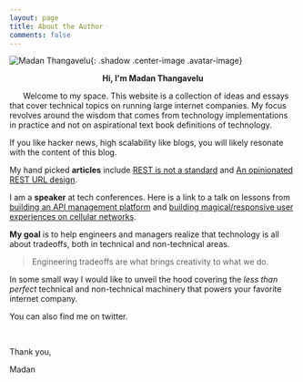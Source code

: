```yaml
---
layout: page
title: About the Author
comments: false
---
```


![Madan Thangavelu]({{site.baseurl}}/assets/images/about/madan-image.jpeg){: .shadow .center-image .avatar-image}

**<center>Hi, I'm Madan Thangavelu</center>**

&nbsp;&nbsp;&nbsp;&nbsp;&nbsp;&nbsp;Welcome to my space. This website is a collection of ideas and essays that cover technical topics on running large internet companies. My focus revolves around the wisdom that comes from technology implementations in practice and not on aspirational text book definitions of technology.

If you like hacker news, high scalability like blogs, you will likely resonate with the content of this blog.

My hand picked **articles** include [REST is not a standard][1] and [An opinionated REST URL design][2].

I am a **speaker** at tech conferences. Here is a link to a talk on lessons from [building an API management platform][3] and [building magical/responsive user experiences on cellular networks][4].

**My goal** is to help engineers and managers realize that technology is all about tradeoffs, both in technical and non-technical areas. 

> Engineering tradeoffs are what brings creativity to what we do.

 In some small way I would like to unveil the hood covering the *less than perfect* technical and non-technical machinery that powers your favorite internet company.

You can also find me on twitter.

&nbsp;

Thank you,

Madan

[1]: /software/2020/05/20/REST-is-not-a-standard.html
[2]: /software/2020/05/22/opinionated-rest-url-design.html
[3]: https://www.youtube.com/watch?v=I7TQFJtxZcc&feature=youtu.be
[4]: https://www.slideshare.net/hackinghabits/gids-conferencetalk2019madanthangavelu